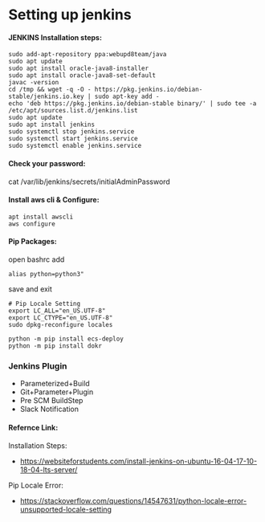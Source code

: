 # Setting up jenkins



#### JENKINS Installation steps:

```
sudo add-apt-repository ppa:webupd8team/java
sudo apt update
sudo apt install oracle-java8-installer
sudo apt install oracle-java8-set-default
javac -version
cd /tmp && wget -q -O - https://pkg.jenkins.io/debian-stable/jenkins.io.key | sudo apt-key add -
echo 'deb https://pkg.jenkins.io/debian-stable binary/' | sudo tee -a /etc/apt/sources.list.d/jenkins.list
sudo apt update
sudo apt install jenkins
sudo systemctl stop jenkins.service
sudo systemctl start jenkins.service
sudo systemctl enable jenkins.service
```

#### Check your password:

cat /var/lib/jenkins/secrets/initialAdminPassword

#### Install aws cli & Configure:

```
apt install awscli
aws configure
```

#### Pip Packages:

open bashrc add

```
alias python=python3"
```
save and exit

```
# Pip Locale Setting
export LC_ALL="en_US.UTF-8"
export LC_CTYPE="en_US.UTF-8"
sudo dpkg-reconfigure locales

python -m pip install ecs-deploy
python -m pip install dokr
```

### Jenkins Plugin

+ Parameterized+Build
+ Git+Parameter+Plugin
+ Pre SCM BuildStep
+ Slack Notification

#### Refernce Link:

Installation Steps:
+ https://websiteforstudents.com/install-jenkins-on-ubuntu-16-04-17-10-18-04-lts-server/

Pip Locale Error: 
+ https://stackoverflow.com/questions/14547631/python-locale-error-unsupported-locale-setting
